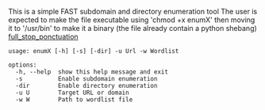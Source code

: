 This is a simple FAST subdomain and directory enumeration tool
The user is expected to make the file executable using 'chmod +x enumX' then moving it to '/usr/bin' to make it a binary (the file already contain a python shebang)
[full_stop_ponctuation](https://github.com/Holy-Pentagram/EnumX/blob/main/output.mp4)
```
usage: enumX [-h] [-s] [-dir] -u Url -w Wordlist

options:
  -h, --help  show this help message and exit
  -s          Enable subdomain enumeration
  -dir        Enable directory enumeration
  -u U        Target URL or domain
  -w W        Path to wordlist file
                                                      
```
